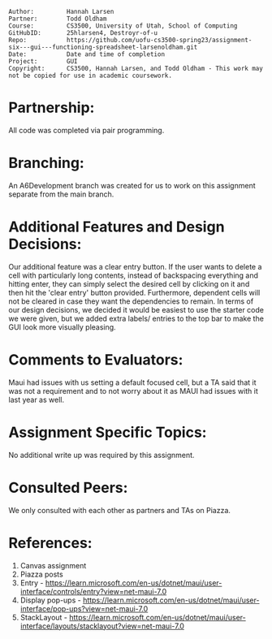 ﻿```
Author:			Hannah Larsen
Partner:		Todd Oldham
Course:			CS3500, University of Utah, School of Computing
GitHubID:		25hlarsen4, Destroyr-of-u
Repo:			https://github.com/uofu-cs3500-spring23/assignment-six---gui---functioning-spreadsheet-larsenoldham.git
Date:			Date and time of completion
Project:	  	GUI
Copyright:		CS3500, Hannah Larsen, and Todd Oldham - This work may not be copied for use in academic coursework.
```


# Partnership:
All code was completed via pair programming. 


# Branching:
An A6Development branch was created for us to work on this assignment separate from the main branch.


# Additional Features and Design Decisions:
Our additional feature was a clear entry button. If the user wants to delete a cell with particularly long contents, instead 
of backspacing everything and hitting enter, they can simply select the desired cell by clicking on it and then hit the 
'clear entry' button provided. Furthermore, dependent cells will not be cleared in case they want the dependencies to remain.
In terms of our design decisions, we decided it would be easiest to use the starter code we were given, but we added extra 
labels/ entries to the top bar to make the GUI look more visually pleasing.


# Comments to Evaluators:
Maui had issues with us setting a default focused cell, but a TA said that it was not a requirement and to not worry about it 
as MAUI had issues with it last year as well.


# Assignment Specific Topics:
No additional write up was required by this assignment.


# Consulted Peers:
We only consulted with each other as partners and TAs on Piazza.


# References:
1. Canvas assignment
2. Piazza posts
3. Entry - https://learn.microsoft.com/en-us/dotnet/maui/user-interface/controls/entry?view=net-maui-7.0
4. Display pop-ups - https://learn.microsoft.com/en-us/dotnet/maui/user-interface/pop-ups?view=net-maui-7.0
5. StackLayout - https://learn.microsoft.com/en-us/dotnet/maui/user-interface/layouts/stacklayout?view=net-maui-7.0

